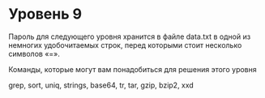 # Уровень 9 

Пароль для следующего уровня хранится в файле data.txt в одной из немногих удобочитаемых строк, перед которыми стоит несколько символов «=».

Команды, которые могут вам понадобиться для решения этого уровня

grep, sort, uniq, strings, base64, tr, tar, gzip, bzip2, xxd

